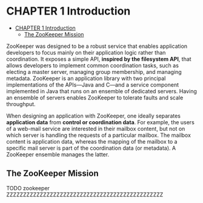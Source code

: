 # CHAPTER 1 Introduction

- [CHAPTER 1 Introduction](#chapter-1-introduction)
  - [The ZooKeeper Mission](#the-zookeeper-mission)

ZooKeeper was designed to be a robust service that enables application developers to focus mainly on their application logic rather than coordination. It exposes a simple API, **inspired by the filesystem API**, that allows developers to implement common coordination tasks, such as electing a master server, managing group membership, and managing metadata. ZooKeeper is an application library with two principal implementations of the APIs—Java and C—and a service component implemented in Java that runs on an ensemble of dedicated servers. Having an ensemble of servers enables ZooKeeper to tolerate faults and scale throughput.

When designing an application with ZooKeeper, one ideally separates **application data** from **control or coordination data**. For example, the users of a web-mail service are interested in their mailbox content, but not on which server is handling the requests of a particular mailbox. The mailbox content is application data, whereas the mapping of the mailbox to a specific mail server is part of the coordination data (or metadata). A ZooKeeper ensemble manages the latter.

## The ZooKeeper Mission












TODO zookeeper ZZZZZZZZZZZZZZZZZZZZZZZZZZZZZZZZZZZZZZZZZZZZZZZ